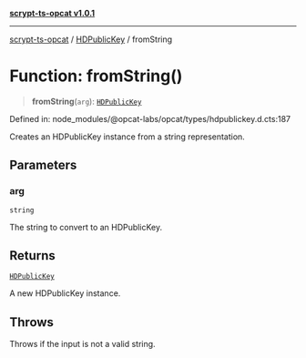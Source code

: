 [**scrypt-ts-opcat v1.0.1**](../../../README.md)

***

[scrypt-ts-opcat](../../../README.md) / [HDPublicKey](../README.md) / fromString

# Function: fromString()

> **fromString**(`arg`): [`HDPublicKey`](../../../classes/HDPublicKey.md)

Defined in: node\_modules/@opcat-labs/opcat/types/hdpublickey.d.cts:187

Creates an HDPublicKey instance from a string representation.

## Parameters

### arg

`string`

The string to convert to an HDPublicKey.

## Returns

[`HDPublicKey`](../../../classes/HDPublicKey.md)

A new HDPublicKey instance.

## Throws

Throws if the input is not a valid string.
